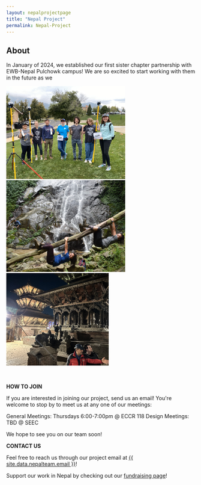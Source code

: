 ```yaml
---
layout: nepalprojectpage
title: "Nepal Project"
permalink: Nepal-Project
---
```

    
 
<div class="col-lg-12 text-center">
	<h2 class="section-heading text-uppercase">About</h2>
</div>

In January of 2024, we established our first sister chapter partnership with EWB-Nepal Pulchowk campus! We are so excited to start working with them in the future as we 

<div class="text-center" style="padding-bottom:30px">
<img src="./assets/img/nepalteam/gps_workshop.jpg" alt="GNSS Mapping Workshop" width="317"/>
<img src="./assets/img/nepalteam/goofy_log.png" alt="Students on a log" width="317"/>
<img src="./assets/img/nepalteam/patan_temples.jpg" alt="Ancient temple" width="273"/>
</div>

**HOW TO JOIN**

If you are interested in joining our project, send us an email! You're welcome to stop by to meet us at any one of our meetings:

General Meetings: Thursdays 6:00-7:00pm @ ECCR 118
Design Meetings: TBD @ SEEC

We hope to see you on our team soon! 

**CONTACT US**

Feel free to reach us through our project email at <a href="mailto:{{ site.data.nepalteam.email }}">{{ site.data.nepalteam.email }}</a>!

Support our work in Nepal by checking out our <a href="https://support.ewb-usa.org/fundraiser/5418931">fundraising page</a>!